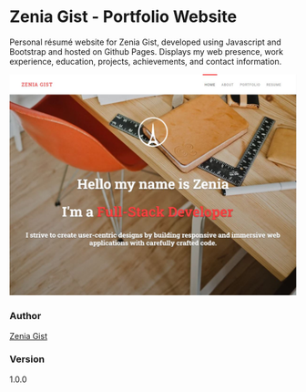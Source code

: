 # Zenia Gist - Portfolio Website

Personal résumé website for Zenia Gist, developed using Javascript and Bootstrap and hosted on Github Pages. 
Displays my web presence, work experience, education, projects, achievements, and contact information.

![Portfolio Website](./img/portfoliowebsite.jpg)

### Author

[Zenia Gist](https://zeniagist.github.io)

### Version

1.0.0